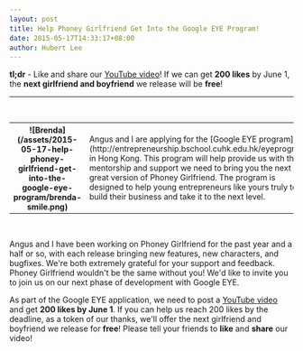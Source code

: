 ```yaml
---
layout: post
title: Help Phoney Girlfriend Get Into the Google EYE Program!
date: 2015-05-17T14:33:17+08:00
author: Hubert Lee
---
```


**tl;dr** - Like and share our [YouTube video](https://youtu.be/CvYu94bKlmA)!
If we can get **200 likes** by June 1, the **next girlfriend and boyfriend** we
release will be **free**!

---
<br />
<table>
<tr>
<th style="width:30%" markdown="1">
  ![Brenda](/assets/2015-05-17-help-phoney-girlfriend-get-into-the-google-eye-program/brenda-smile.png)
</th>
<td style="width:70%" markdown="1">
  Angus and I are applying for the
  [Google EYE program](http://entrepreneurship.bschool.cuhk.edu.hk/eyeprogram) in
  Hong Kong. This program will help provide us with the mentorship and support we
  need to bring you the next great version of Phoney Girlfriend. The program is
  designed to help young entrepreneurs like yours truly to build their business
  and take it to the next level.
</td>
</tr>
</table>
<br />
<!--more-->

Angus and I have been working on Phoney Girlfriend for the past year and a half
or so, with each release bringing new features, new characters, and bugfixes.
We're both extremely grateful for your support and feedback. Phoney Girlfriend
wouldn't be the same without you! We'd like to invite you to join us on our
next phase of development with Google EYE.

As part of the Google EYE application, we need to post a
[YouTube video](https://youtu.be/CvYu94bKlmA) and get **200 likes by June 1**.
If you can help us reach 200 likes by the deadline, as a token of our thanks,
we'll offer the next girlfriend and boyfriend we release for **free**! Please
tell your friends to **like** and **share** our video!
